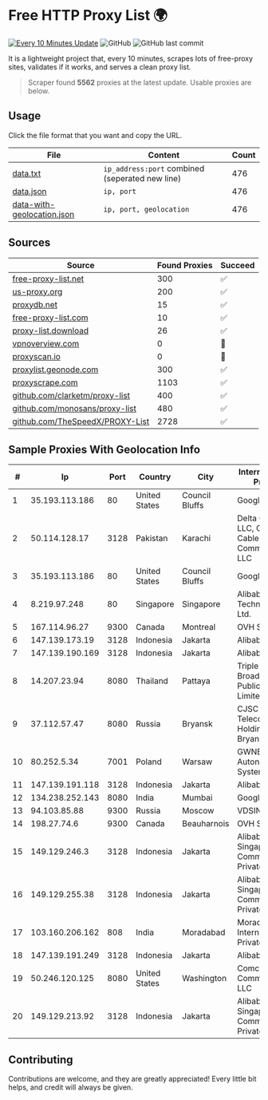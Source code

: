 
# Free HTTP Proxy List 🌍

[![Every 10 Minutes Update](https://github.com/mertguvencli/http-proxy-list/actions/workflows/main.yml/badge.svg?branch=main)](https://github.com/mertguvencli/http-proxy-list/actions/workflows/main.yml)
![GitHub](https://img.shields.io/github/license/mertguvencli/http-proxy-list)
![GitHub last commit](https://img.shields.io/github/last-commit/mertguvencli/http-proxy-list)

It is a lightweight project that, every 10 minutes, scrapes lots of free-proxy sites, validates if it works, and serves a clean proxy list.


> Scraper found **5562** proxies at the latest update. Usable proxies are below.

## Usage

Click the file format that you want and copy the URL.


|File|Content|Count|
|----|-------|-----|
|[data.txt](https://raw.githubusercontent.com/mertguvencli/http-proxy-list/main/proxy-list/data.txt)|`ip_address:port` combined (seperated new line)|476|
|[data.json](https://raw.githubusercontent.com/mertguvencli/http-proxy-list/main/proxy-list/data.json)|`ip, port`|476|
|[data-with-geolocation.json](https://raw.githubusercontent.com/mertguvencli/http-proxy-list/main/proxy-list/data-with-geolocation.json)|`ip, port, geolocation`|476|

## Sources

|Source|Found Proxies|Succeed|
|------|-------------|-------|
|[free-proxy-list.net](https://free-proxy-list.net)|300|✅|
|[us-proxy.org](https://www.us-proxy.org)|200|✅|
|[proxydb.net](http://proxydb.net)|15|✅|
|[free-proxy-list.com](https://free-proxy-list.com/?page=&port=&type%5B%5D=http&type%5B%5D=https&up_time=0&search=Search)|10|✅|
|[proxy-list.download](https://www.proxy-list.download/HTTP)|26|✅|
|[vpnoverview.com](https://vpnoverview.com/privacy/anonymous-browsing/free-proxy-servers)|0|🚫|
|[proxyscan.io](https://www.proxyscan.io)|0|🚫|
|[proxylist.geonode.com](https://proxylist.geonode.com/api/proxy-list?limit=300&page=1&sort_by=lastChecked&sort_type=desc&protocols=http,https)|300|✅|
|[proxyscrape.com](https://api.proxyscrape.com/v2/?request=displayproxies&protocol=http&timeout=10000&country=all&ssl=all&anonymity=all)|1103|✅|
|[github.com/clarketm/proxy-list](https://raw.githubusercontent.com/clarketm/proxy-list/master/proxy-list-raw.txt)|400|✅|
|[github.com/monosans/proxy-list](https://raw.githubusercontent.com/monosans/proxy-list/main/proxies/http.txt)|480|✅|
|[github.com/TheSpeedX/PROXY-List](https://raw.githubusercontent.com/TheSpeedX/PROXY-List/master/http.txt)|2728|✅|


## Sample Proxies With Geolocation Info

|#|Ip|Port|Country|City|Internet Service Provider|
|-|--|----|-------|----|-------------------------|
|1|35.193.113.186|80|United States|Council Bluffs|Google LLC|
|2|50.114.128.17|3128|Pakistan|Karachi|Delta Centric LLC, Comcast Cable Communications, LLC|
|3|35.193.113.186|80|United States|Council Bluffs|Google LLC|
|4|8.219.97.248|80|Singapore|Singapore|Alibaba (US) Technology Co., Ltd.|
|5|167.114.96.27|9300|Canada|Montreal|OVH SAS|
|6|147.139.173.19|3128|Indonesia|Jakarta|Alibaba.com LLC|
|7|147.139.190.169|3128|Indonesia|Jakarta|Alibaba.com LLC|
|8|14.207.23.94|8080|Thailand|Pattaya|Triple T Broadband Public Company Limited|
|9|37.112.57.47|8080|Russia|Bryansk|CJSC "ER-Telecom Holding" Bryansk branch|
|10|80.252.5.34|7001|Poland|Warsaw|GWNET Autonomus System|
|11|147.139.191.118|3128|Indonesia|Jakarta|Alibaba.com LLC|
|12|134.238.252.143|8080|India|Mumbai|Google LLC|
|13|94.103.85.88|9300|Russia|Moscow|VDSINA|
|14|198.27.74.6|9300|Canada|Beauharnois|OVH SAS|
|15|149.129.246.3|3128|Indonesia|Jakarta|Alibaba.com Singapore E-Commerce Private Limited|
|16|149.129.255.38|3128|Indonesia|Jakarta|Alibaba.com Singapore E-Commerce Private Limited|
|17|103.160.206.162|808|India|Moradabad|Moradabad Internet Services Private Limited|
|18|147.139.191.249|3128|Indonesia|Jakarta|Alibaba.com LLC|
|19|50.246.120.125|8080|United States|Washington|Comcast Cable Communications, LLC|
|20|149.129.213.92|3128|Indonesia|Jakarta|Alibaba.com Singapore E-Commerce Private Limited|



## Contributing

Contributions are welcome, and they are greatly appreciated! Every
little bit helps, and credit will always be given.

